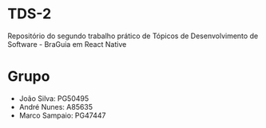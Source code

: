 # TDS-2
Repositório do segundo trabalho prático de Tópicos de Desenvolvimento de Software - BraGuia em React Native

# Grupo
- João Silva: PG50495
- André Nunes: A85635
- Marco Sampaio: PG47447
